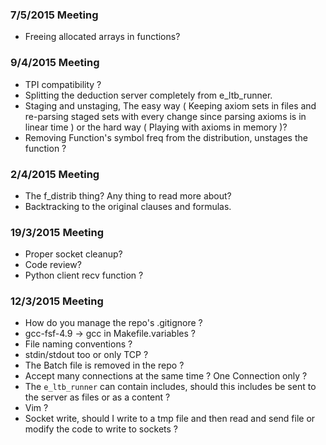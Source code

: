 ### 7/5/2015 Meeting
- Freeing allocated arrays in functions?

### 9/4/2015 Meeting
- TPI compatibility ?
- Splitting the deduction server completely from e_ltb_runner.
- Staging and unstaging, The easy way ( Keeping axiom sets in files and re-parsing staged sets with every change since parsing axioms is in linear time ) or the hard way ( Playing with axioms in memory )?
- Removing Function's symbol freq from the distribution, unstages the function ?

### 2/4/2015 Meeting
- The f_distrib thing? Any thing to read more about?
- Backtracking to the original clauses and formulas.

### 19/3/2015 Meeting
- Proper socket cleanup?
- Code review?
- Python client recv function ?

### 12/3/2015 Meeting
- How do you manage the repo's .gitignore ?
- gcc-fsf-4.9 -> gcc in Makefile.variables ?
- File naming conventions ?
- stdin/stdout too or only TCP ?
- The Batch file is removed in the repo ?
- Accept many connections at the same time ? One Connection only ?
- The `e_ltb_runner` can contain includes, should this includes be sent to the server as files or as a content ?
- Vim ?
- Socket write, should I write to a tmp file and then read and send file or modify the code to write to sockets ?
